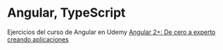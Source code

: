 # Angular, TypeScript
Ejercicios del curso de Angular en Udemy
[Angular 2+: De cero a experto creando aplicaciones](https://www.udemy.com/angular-2-fernando-herrera/)
